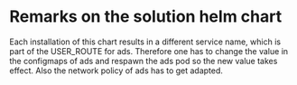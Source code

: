 # Remarks on the solution helm chart

Each installation of this chart results in a different service name, which is part of the USER_ROUTE for ads. Therefore one has to change the value in the configmaps of ads and respawn the ads pod so the new value takes effect. 
Also the network policy of ads has to get adapted.
